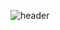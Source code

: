 ![header](https://capsule-render.vercel.app/api?type=slice&color=330099&height=200&text=Indigo_Coder&fontColor=FFFFFF&fontAlign=70&rotate=13&fontAlignY=25&desc=desc%20function%20is%20also%20rotated.&descAlign=70.&descAlignY=44)
